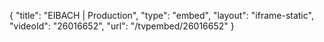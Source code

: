 {
    "title": "EIBACH | Production",
    "type": "embed",
    "layout": "iframe-static",
    "videoId": "26016652",
    "url": "\/tvpembed\/26016652"
}